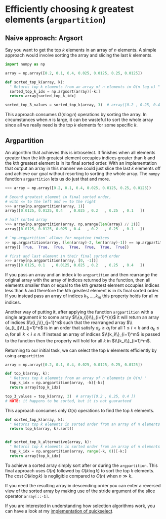 # Efficiently choosing $k$ greatest elements (`argpartition`)
## Naive approach: Argsort
Say you want to get the top $k$ elements in an array of $n$ elements. A simple approach would involve sorting the array and slicing the last $k$ elements.

```python
import numpy as np

array = np.array([0.2, 0.1, 0.4, 0.025, 0.0125, 0.25, 0.0125])

def sorted_top_k(array, k):
  " Returns top k elements from an array of n elements in O(n log n) "
  sorted_top_k_idx = np.argsort(array)[-k:]
  return array[sorted_top_k_idx]

sorted_top_3_values = sorted_top_k(array, 3)  # array([0.2 , 0.25, 0.4 ])
```
This approach consumes $O(n \log n)$ operations by sorting the array. In circumstances when $n$ is large, it can be wasteful to sort the whole array since all we really need is the top $k$ elements for some specific $k$.

## Argpartition
An algorithm that achieves this is introselect. It finishes when all elements greater than the $k$th greatest element occupies indices greater than $k$ and the $k$th greatest element is in its final sorted order. With an implementation that output an array in this manner we could just slice the last $k$ elements off and achieve our goal without resorting to sorting the whole array. The `numpy` function `argpartition` lets us do just that and more.
 
```python
>>> array = np.array([0.2, 0.1, 0.4, 0.025, 0.0125, 0.25, 0.0125])

# Second greatest element in final sorted order, 
# with <= to the left and >= to the right
>>> array[np.argpartition(array, 1)]
array([0.0125, 0.0125, 0.4   , 0.025 , 0.2   , 0.25  , 0.1   ])

# half sorted array
>>> array[np.argpartition(array, np.arange(len(array) // 2))]
array([0.0125, 0.0125, 0.025 , 0.4   , 0.2   , 0.25  , 0.1   ])

# `np.argpartition` allows for negative indices
>> np.argpartition(array, [len(array)-2, len(array)-1]) == np.argpartition(array, [-2, -1])
array([ True,  True,  True,  True,  True,  True,  True])

# first and last element in their final sorted order
>>> array[np.argpartition(array, [0, -1])]
array([0.0125, 0.1   , 0.0125, 0.025 , 0.2   , 0.25  , 0.4   ])
```

If you pass an array and an index $k$ to `argpartition` and then rearrange the original array with the array of indices returned by the function, then all elements smaller than or equal to the $k$th greatest element occupies indices less than $k$ and therefore the $k$th greatest element is in its final sorted order. If you instead pass an array of indices $k_1 ,..., k_m$ this property holds for all $m$ indices.

Another way of putting it, after applying the function `argpartition` with a single argument $k$ to some array $\\{a_{i}\\}_{i=1}^{n}$ it will return an array of indices $\\{i_j\\}_{j=1}^n$ such that the rearranged array $\\{a_{i_j}\\}_{j=1}^n$ is in an order that satisfy $a_k \ge a_i$ for all $1 \le i \lt k$ and $a_k \le a_i$ for all $k \lt i \le n$. If instead an array of indices $\\{k_i\\}_{i=1}^m$ is passed to the function then the property will hold for all $k$ in $\\{k_i\\}_{i=1}^m$.

Returning to our initial task, we can select the top $k$ elements efficiently by using `argpartition`
```python
array = np.array([0.2, 0.1, 0.4, 0.025, 0.0125, 0.25, 0.0125])

def top_k(array, k):
  " Returns top k elements from an array of n elements in O(n) "
  top_k_idx = np.argpartition(array, -k)[-k:]
  return array[top_k_idx]

top_3_values = top_k(array, 3)  # array([0.2 , 0.25, 0.4 ])
# NOTE: it happens to be sorted, but it is not guaranteed
```
This approach consumes only $O(n)$ operations to find the top $k$ elements.

``` python
def sorted_top_k(array, k):
  " Returns top k elements in sorted order from an array of n elements in O(n + k log k) "
  return top_k(array, k).sort()


def sorted_top_k_alternative(array, k):
  " Returns top k elements in sorted order from an array of n elements in O(n + k log k) "
  top_k_idx = np.argpartition(array, range(-k, 0))[-k:]
  return array[top_k_idx]
```
 To achieve a sorted array simply sort after or during the `argpartition`. This final approach uses $O(n)$ followed by $O(k \log k)$ to sort the top $k$ elements. The cost $O(k \log k)$ is negligible compared to $O(n)$ when $n \gg k$. 
 
 If you need the resulting array in descending order you can enter a reversed view of the sorted array by making use of the stride argument of the slice operator `array[::-1]`.

If you are interested in understanding how selection algorithms work, you can have a look at my [implementation of quickselect](https://gist.github.com/andrejonasson/17c9e9641e1bfd1134f5481ba6f99c32).